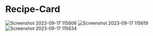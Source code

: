 # Recipe-Card

![Screenshot 2023-09-17 115606](https://github.com/kunal7216/Recipe-Card/assets/112888767/7b9fe036-881e-48f8-afe2-4310b714ae4d)
![Screenshot 2023-09-17 115619](https://github.com/kunal7216/Recipe-Card/assets/112888767/c52a961f-bcc3-42ab-80ef-42e66e6df61f)
![Screenshot 2023-09-17 115634](https://github.com/kunal7216/Recipe-Card/assets/112888767/38c90a80-da6b-4a76-bc39-75ba5d4a255d)

